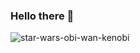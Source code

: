 ### Hello there 👋

![star-wars-obi-wan-kenobi](https://github.com/user-attachments/assets/e9044be1-4d3d-4eb3-b225-17702ec86344)



<!--
**manueltollis/manueltollis** is a ✨ _special_ ✨ repository because its `README.md` (this file) appears on your GitHub profile.

Here are some ideas to get you started:

- 🔭 I’m currently working on ...
- 🌱 I’m currently learning ...
- 👯 I’m looking to collaborate on ...
- 🤔 I’m looking for help with ...
- 💬 Ask me about ...
- 📫 How to reach me: ...
- 😄 Pronouns: ...
- ⚡ Fun fact: ...
-->
